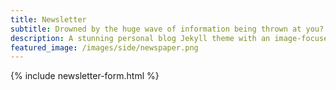 ```yaml
---
title: Newsletter
subtitle: Drowned by the huge wave of information being thrown at you? Why not subscribe to a curated newsletter full with relevant and useful knowledge?
description: A stunning personal blog Jekyll theme with an image-focused design.
featured_image: /images/side/newspaper.png
---
```


{% include newsletter-form.html %}